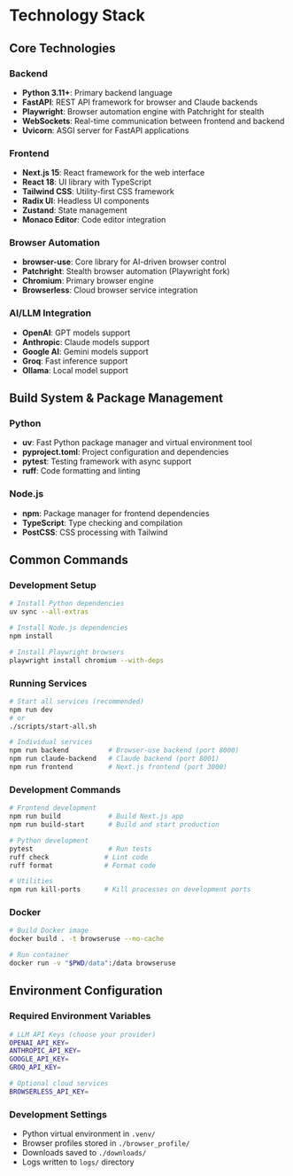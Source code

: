 # Technology Stack

## Core Technologies

### Backend
- **Python 3.11+**: Primary backend language
- **FastAPI**: REST API framework for browser and Claude backends
- **Playwright**: Browser automation engine with Patchright for stealth
- **WebSockets**: Real-time communication between frontend and backend
- **Uvicorn**: ASGI server for FastAPI applications

### Frontend
- **Next.js 15**: React framework for the web interface
- **React 18**: UI library with TypeScript
- **Tailwind CSS**: Utility-first CSS framework
- **Radix UI**: Headless UI components
- **Zustand**: State management
- **Monaco Editor**: Code editor integration

### Browser Automation
- **browser-use**: Core library for AI-driven browser control
- **Patchright**: Stealth browser automation (Playwright fork)
- **Chromium**: Primary browser engine
- **Browserless**: Cloud browser service integration

### AI/LLM Integration
- **OpenAI**: GPT models support
- **Anthropic**: Claude models support
- **Google AI**: Gemini models support
- **Groq**: Fast inference support
- **Ollama**: Local model support

## Build System & Package Management

### Python
- **uv**: Fast Python package manager and virtual environment tool
- **pyproject.toml**: Project configuration and dependencies
- **pytest**: Testing framework with async support
- **ruff**: Code formatting and linting

### Node.js
- **npm**: Package manager for frontend dependencies
- **TypeScript**: Type checking and compilation
- **PostCSS**: CSS processing with Tailwind

## Common Commands

### Development Setup
```bash
# Install Python dependencies
uv sync --all-extras

# Install Node.js dependencies  
npm install

# Install Playwright browsers
playwright install chromium --with-deps
```

### Running Services
```bash
# Start all services (recommended)
npm run dev
# or
./scripts/start-all.sh

# Individual services
npm run backend          # Browser-use backend (port 8000)
npm run claude-backend   # Claude backend (port 8001)  
npm run frontend         # Next.js frontend (port 3000)
```

### Development Commands
```bash
# Frontend development
npm run build            # Build Next.js app
npm run build-start      # Build and start production

# Python development
pytest                   # Run tests
ruff check              # Lint code
ruff format             # Format code

# Utilities
npm run kill-ports      # Kill processes on development ports
```

### Docker
```bash
# Build Docker image
docker build . -t browseruse --no-cache

# Run container
docker run -v "$PWD/data":/data browseruse
```

## Environment Configuration

### Required Environment Variables
```bash
# LLM API Keys (choose your provider)
OPENAI_API_KEY=
ANTHROPIC_API_KEY=
GOOGLE_API_KEY=
GROQ_API_KEY=

# Optional cloud services
BROWSERLESS_API_KEY=
```

### Development Settings
- Python virtual environment in `.venv/`
- Browser profiles stored in `./browser_profile/`
- Downloads saved to `./downloads/`
- Logs written to `logs/` directory